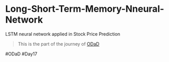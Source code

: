 # Long-Short-Term-Memory-Nneural-Network
LSTM neural network applied in Stock Price Prediction

> This is the part of the journey of [ODaD](https://github.com/Zinwaiyan274/One-DS-a-day)

#ODaD
#Day17

